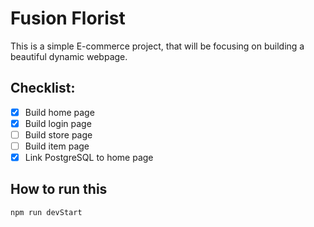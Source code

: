 # Fusion Florist
 
This is a simple E-commerce project, that will be focusing on building a beautiful dynamic webpage.

## Checklist:
- [x] Build home page
- [x] Build login page
- [ ] Build store page
- [ ] Build item page
- [x] Link PostgreSQL to home page

## How to run this
```bash
npm run devStart